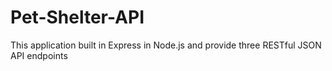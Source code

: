 # Pet-Shelter-API
This application built in Express in Node.js and provide three RESTful JSON API endpoints
